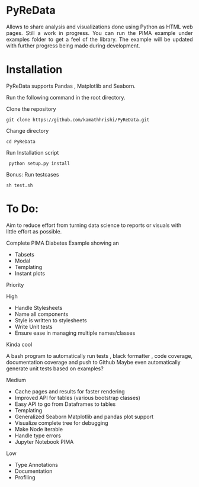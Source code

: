# PyReData
<p style="text-align:justify">Allows to share analysis and visualizations done using Python as HTML web pages. Still a work in progress. You can run the PIMA example under examples folder to get a feel of the library. The example will be updated with further progress being made during development. </p>

<h1>Installation</h1>

PyReData supports Pandas , Matplotlib and Seaborn.

Run the following command in the root directory.

Clone the repository

```git clone https://github.com/kamathhrishi/PyReData.git```

Change directory

```cd PyReData```

Run Installation script

``` python setup.py install```

Bonus: Run testcases

``` sh test.sh ```

<h1>To Do:</h1>

Aim to reduce effort from turning data science to reports or visuals with little effort as possible.

Complete PIMA Diabetes Example showing an

* Tabsets
* Modal
* Templating
* Instant plots

Priority

High
* Handle Stylesheets 
* Name all components
* Style is written to stylesheets
* Write Unit tests
* Ensure ease in managing multiple names/classes

Kinda cool

A bash program to automatically run tests , black formatter , code coverage, documentation coverage and push to Github
Maybe even automatically generate unit tests based on examples?

Medium

* Cache pages and results for faster rendering
* Improved API for tables (various bootstrap classes)
* Easy API to go from Dataframes to tables
* Templating
* Generalized Seaborn Matplotlib and pandas plot support
* Visualize complete tree for debugging
* Make Node iterable
* Handle type errors
* Jupyter Notebook PIMA

Low
* Type Annotations
* Documentation
* Profiling
